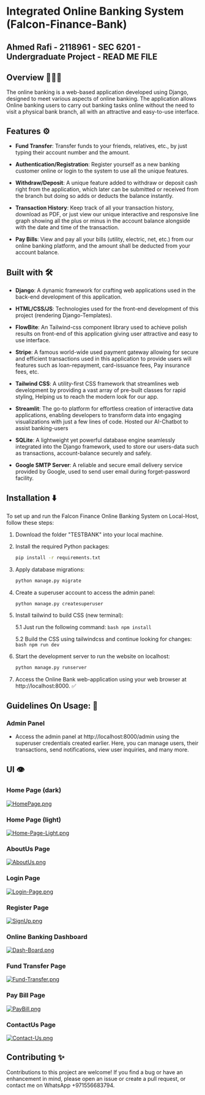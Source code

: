 # Integrated Online Banking System (Falcon-Finance-Bank)
## Ahmed Rafi - 2118961 - SEC 6201 - Undergraduate Project - READ ME FILE

## Overview 👨🏻‍💻
The online banking is a web-based application developed using Django, designed to meet various aspects of online banking. The application allows Online banking users to carry out banking tasks online without the need to visit a physical bank branch, all with an attractive and easy-to-use interface.

## Features ⚙️
- **Fund Transfer**: Transfer funds to your friends, relatives, etc., by just typing their account number and the amount.

- **Authentication/Registration**: Register yourself as a new banking customer online or login to the system to use all the unique features.

- **Withdraw/Deposit**: A unique feature added to withdraw or deposit cash right from the application, which later can be submitted or received from the branch but doing so adds or deducts the balance instantly.

- **Transaction History**: Keep track of all your transaction history, download as PDF, or just view our unique interactive and responsive line graph showing all the plus or minus in the account balance alongside with the date and time of the transaction.

- **Pay Bills**: View and pay all your bills (utility, electric, net, etc.) from our online banking platform, and the amount shall be deducted from your account balance.

## Built with 🛠️
- **Django**: A dynamic framework for crafting web applications used in the back-end development of this application.

- **HTML/CSS/JS**: Technologies used for the front-end development of this project (rendering Django-Templates).

- **FlowBite**: An Tailwind-css component library used to achieve polish results on front-end of this application giving user attractive and easy to use interface.

- **Stripe**: A famous world-wide used payment gateway allowing for secure and efficient transactions used in this application to provide users will features such as loan-repayment, card-issuance fees, Pay insurance fees, etc.

- **Tailwind CSS**: A utility-first CSS framework that streamlines web development by providing a vast array of pre-built classes for rapid styling, Helping us to reach the modern look for our app.

- **Streamlit**: The go-to platform for effortless creation of interactive data applications, enabling developers to transform data into engaging visualizations with just a few lines of code. Hosted our AI-Chatbot to assist banking-users

- **SQLite**: A lightweight yet powerful database engine seamlessly integrated into the Django framework, used to store our users-data such as transactions, account-balance securely and safely.

- **Google SMTP Server**: A reliable and secure email delivery service provided by Google, used to send user email during forget-password facility.


## Installation ⬇️
To set up and run the Falcon Finance Online Banking System on Local-Host, follow these steps:

1. Download the folder "TESTBANK" into your local machine.

2. Install the required Python packages:
    ```bash
    pip install -r requirements.txt
    ```

3. Apply database migrations:
    ```bash
    python manage.py migrate
    ```

4. Create a superuser account to access the admin panel:
    ```bash
    python manage.py createsuperuser
    ```

5. Install tailwind to build CSS (new terminal):
   
    5.1 Just run the following command:
        ```bash
        npm install
        ```

    5.2 Build the CSS using tailwindcss and continue looking for changes:
        ```bash
        npm run dev
        ```

6. Start the development server to run the website on localhost:
    ```bash
    python manage.py runserver
    ```

7. Access the Online Bank web-application using your web browser at http://localhost:8000. ✅

## Guidelines On Usage: 📖
### Admin Panel
- Access the admin panel at http://localhost:8000/admin using the superuser credentials created earlier. Here, you can manage users, their transactions, send notifications, view user inquiries, and many more.

## UI 👁️
### Home Page (dark)
[![HomePage.png](https://i.postimg.cc/W1Wmzszw/HomePage.png)](https://postimg.cc/21WLXR41)

### Home Page (light)
[![Home-Page-Light.png](https://i.postimg.cc/qv5yc0nB/Home-Page-Light.png)](https://postimg.cc/5X8X1hnD)

### AboutUs Page
[![AboutUs.png](https://i.postimg.cc/W1wWnd8m/AboutUs.png)](https://postimg.cc/rDzNyFvz)

### Login Page
[![Login-Page.png](https://i.postimg.cc/Njs7Qp8T/Login-Page.png)](https://postimg.cc/fJP0K7rT)

### Register Page
[![SignUp.png](https://i.postimg.cc/4yGHBxBt/SignUp.png)](https://postimg.cc/zbdff8mX)

### Online Banking Dashboard
[![Dash-Board.png](https://i.postimg.cc/bw4JmvvJ/Dash-Board.png)](https://postimg.cc/JscMnMZV)

### Fund Transfer Page 
[![Fund-Transfer.png](https://i.postimg.cc/fTcnGT5y/Fund-Transfer.png)](https://postimg.cc/svgNSzkC)

### Pay Bill Page 
[![PayBill.png](https://i.postimg.cc/mrq5c0VK/PayBill.png)](https://postimg.cc/d72BpNb9)

### ContactUs Page
[![Contact-Us.png](https://i.postimg.cc/Dy2Bzvn8/Contact-Us.png)](https://postimg.cc/yWbFQzJH)

## Contributing ✨
Contributions to this project are welcome! If you find a bug or have an enhancement in mind, please open an issue or create a pull request, or contact me on WhatsApp +971556683794.
